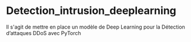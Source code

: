 # Detection_intrusion_deeplearning
Il s'agit de mettre en place un modèle de Deep Learning pour la Détection d’attaques DDoS avec PyTorch
